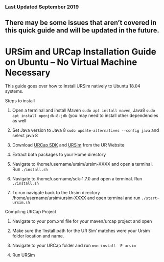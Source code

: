 ### Last Updated September 2019

## There may be some issues that aren’t covered in this quick guide and will be updated in the future.

# URSim and URCap Installation Guide on Ubuntu – No Virtual Machine Necessary 

This guide goes over how to Install URSim natively to Ubuntu 18.04 systems.

Steps to install

1. Open a terminal and install Maven ```sudo apt install maven```, Java8 ```sudo apt install openjdk-8-jdk``` (you may need to install other dependencies as well

2. Set Java version to Java 8 ```sudo update-alternatives --config java``` and select java 8

3. Download [URCap SDK](https://plus.universal-robots.com/download-center/urcaps-sdk/) and [URSim](https://www.universal-robots.com/download/) from the UR Website

4. Extract both packages to your Home directory

5. Navigate to /home/username/ursim/ursim-XXXX and open a terminal. Run ```./install.sh```

6. Navigate to /home/username/sdk-1.7.0 and open a terminal. Run ```./install.sh```

7. To run navigate back to the Ursim directory /home/username/ursim/ursim-XXXX and open terminal and run ```./start-ursim.sh```

Compiling URCap Project

1. Navigate to your pom.xml file for your maven/urcap project and open

2. Make sure the ‘Install path for the UR Sim’ matches were your Ursim folder location and name.

3. Navigate to your URCap folder and run ```mvn install -P ursim```

4. Run URSim